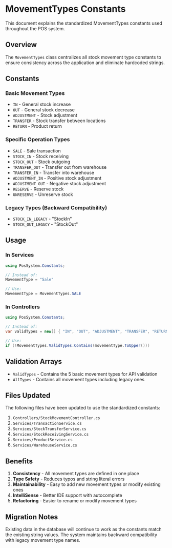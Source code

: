 # MovementTypes Constants

This document explains the standardized MovementTypes constants used throughout the POS system.

## Overview

The `MovementTypes` class centralizes all stock movement type constants to ensure consistency across the application and eliminate hardcoded strings.

## Constants

### Basic Movement Types
- `IN` - General stock increase
- `OUT` - General stock decrease
- `ADJUSTMENT` - Stock adjustment
- `TRANSFER` - Stock transfer between locations
- `RETURN` - Product return

### Specific Operation Types
- `SALE` - Sale transaction
- `STOCK_IN` - Stock receiving
- `STOCK_OUT` - Stock outgoing
- `TRANSFER_OUT` - Transfer out from warehouse
- `TRANSFER_IN` - Transfer into warehouse
- `ADJUSTMENT_IN` - Positive stock adjustment
- `ADJUSTMENT_OUT` - Negative stock adjustment
- `RESERVE` - Reserve stock
- `UNRESERVE` - Unreserve stock

### Legacy Types (Backward Compatibility)
- `STOCK_IN_LEGACY` - "StockIn"
- `STOCK_OUT_LEGACY` - "StockOut"

## Usage

### In Services
```csharp
using PosSystem.Constants;

// Instead of:
MovementType = "Sale"

// Use:
MovementType = MovementTypes.SALE
```

### In Controllers
```csharp
using PosSystem.Constants;

// Instead of:
var validTypes = new[] { "IN", "OUT", "ADJUSTMENT", "TRANSFER", "RETURN" };

// Use:
if (!MovementTypes.ValidTypes.Contains(movementType.ToUpper()))
```

## Validation Arrays

- `ValidTypes` - Contains the 5 basic movement types for API validation
- `AllTypes` - Contains all movement types including legacy ones

## Files Updated

The following files have been updated to use the standardized constants:

1. `Controllers/StockMovementController.cs`
2. `Services/TransactionService.cs`
3. `Services/StockTransferService.cs`
4. `Services/StockReceivingService.cs`
5. `Services/ProductService.cs`
6. `Services/WarehouseService.cs`

## Benefits

1. **Consistency** - All movement types are defined in one place
2. **Type Safety** - Reduces typos and string literal errors
3. **Maintainability** - Easy to add new movement types or modify existing ones
4. **IntelliSense** - Better IDE support with autocomplete
5. **Refactoring** - Easier to rename or modify movement types

## Migration Notes

Existing data in the database will continue to work as the constants match the existing string values. The system maintains backward compatibility with legacy movement type names.